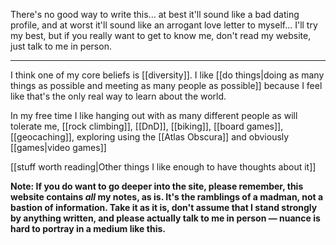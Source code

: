 There's no good way to write this... at best it'll sound like a bad dating profile, and at worst it'll sound like an arrogant love letter to myself... I'll try my best, but if you really want to get to know me, don't read my website, just talk to me in person.

------

I think one of my core beliefs is [[diversity]]. I like [[do things|doing as many things as possible and meeting as many people as possible]] because I feel like that's the only real way to learn about the world.

In my free time I like hanging out with as many different people as will tolerate me, [[rock climbing]], [[DnD]], [[biking]], [[board games]], [[geocaching]], exploring using the [[Atlas Obscura]] and obviously [[games|video games]]

[[stuff worth reading|Other things I like enough to have thoughts about it]]

**Note: If you do want to go deeper into the site, please remember, this website contains *all* my notes, as is. It's the ramblings of a madman, not a bastion of information. Take it as it is, don't assume that I stand strongly by anything written, and please actually talk to me in person — nuance is hard to portray in a medium like this.**
